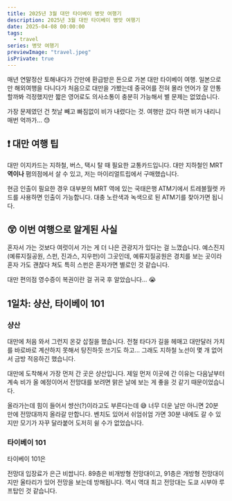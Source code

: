 ```yaml
---
title: 2025년 3월 대만 타이베이 병맛 여행기
description: 2025년 3월 대만 타이베이 병맛 여행기
date: 2025-04-08 00:00:00
tags:
  - travel
series: 병맛 여행기
previewImage: "travel.jpeg"
isPrivate: true
---
```


매년 연말정산 토해내다가 간만에 환급받은 돈으로 가본 대만 타이베이 여행. 일본으로만 해외여행을 다니다가 처음으로 대만을 가봤는데 중국어를 전혀 몰라 언어가 잘 안통할까봐 걱정했지만 짧은 영어로도 의사소통이 충분히 가능해서 별 문제는 없었습니다.

가장 문제였던 건 첫날 빼고 빠짐없이 비가 내렸다는 것. 여행만 갔다 하면 비가 내리니 매번 억까가... 😓


## ❗ 대만 여행 팁

대만 이지카드는 지하철, 버스, 택시 탈 때 필요한 교통카드입니다. 대만 지하철인 MRT **역이나** 폄의점에서 살 수 있고, 저는 마이리얼트립에서 구매했습니다.

현금 인출이 필요한 경우 대부분의 MRT 역에 있는 국태은행 ATM기에서 트레블월렛 카드를 사용하면 인출이 가능합니다. 대충 노란색과 녹색으로 된 ATM기를 찾아가면 됩니다.


## 😲 이번 여행으로 알게된 사실

혼자서 가는 것보다 여럿이서 가는 게 더 나은 관광지가 있다는 걸 느꼈습니다. 예스진지(예류지질공원, 스펀, 진과스, 지우펀)이 그곳인데, 예류지질공원은 경치를 보는 곳이라 혼자 가도 괜찮다 쳐도 특히 스펀은 혼자가면 별로인 것 같습니다.

대만 편의점 영수증이 복권이란 걸 귀국 후 알았습니다... 😭


## 1일차: 샹산, 타이베이 101

### 샹산 

대만에 처음 와서 그런지 온갖 삽질을 했습니다. 전철 타다가 길을 헤매고 대만달러 가치를 바로바로 계산하지 못해서 탕진하듯 쓰기도 하고... 그래도 지하철 노선이 몇 개 없어서 금방 적응하긴 했습니다.

대만에 도착해서 가장 먼저 간 곳은 샹산입니다. 제일 먼저 이곳에 간 이유는 다음날부터 계속 비가 올 예정이어서 전망대를 보려면 맑은 날에 보는 게 좋을 것 같기 때문이었습니다.

올라가는데 힘이 들어서 썅산(?)이라고도 부른다는데 😅 너무 더운 날만 아니면 20분 만에 전망대까지 올라갈 만합니다. 벤치도 있어서 쉬엄쉬엄 가면 30분 내에도 갈 수 있지만 모기가 자꾸 달라붙어 도저히 쉴 수가 없었습니다.

### 타이베이 101

타이베이 101은 

전망대 입장료가 은근 비쌉니다. 89층은 비개방형 전망대이고, 91층은 개방형 전망대이지만 울타리가 있어 전망을 보는데 방해됩니다. 역시 역대 최고 전망대는 도쿄 시부야 루프탑인 것 같습니다.